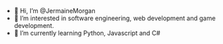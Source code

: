 - 👋 Hi, I’m @JermaineMorgan
- 👀 I’m interested in software engineering, web development and game development.
- 🌱 I’m currently learning Python, Javascript and C#


<!---
JermaineMorgan/JermaineMorgan is a ✨ special ✨ repository because its `README.md` (this file) appears on your GitHub profile.
You can click the Preview link to take a look at your changes.
--->
